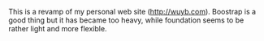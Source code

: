 This is a revamp of my personal web site (http://wuyb.com). Boostrap is a good thing but it has became too heavy, while foundation seems to be rather light and more flexible.

